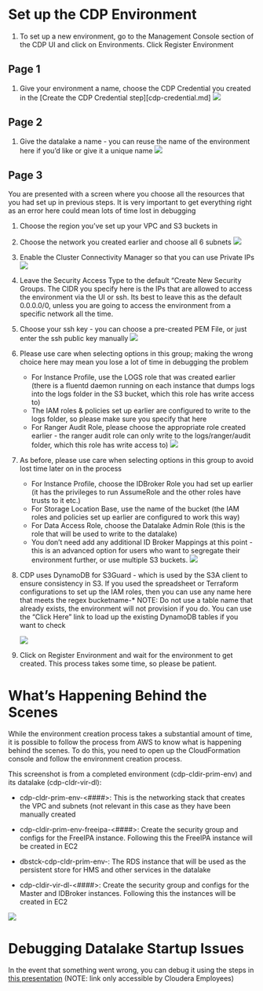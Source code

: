 # Set up the CDP Environment

1. To set up a new environment, go to the Management Console section of the CDP UI and click on Environments.  Click Register Environment

## Page 1
1. Give your environment a name, choose the CDP Credential you created in the [Create the CDP Credential step][cdp-credential.md] ![](screenshots/cdp-env-create-page-1.png)

## Page 2
1. Give the datalake a name - you can reuse the name of the environment here if you’d like or give it a unique name ![](screenshots/cdp-env-create-page-2.png)

## Page 3
You are presented with a screen where you choose all the resources that you had set up in previous steps.  It is very important to get everything right as an error here could mean lots of time lost in debugging

1. Choose the region you’ve set up your VPC and S3 buckets in
2. Choose the network you created earlier and choose all 6 subnets 
![](screenshots/cdp-env-create-page-3-vpc.png)
3. Enable the Cluster Connectivity Manager so that you can use Private IPs
![](screenshots/cdp-env-create-page-3-ccm.png)
4. Leave the Security Access Type to the default “Create New Security Groups.  The CIDR you specify here is the IPs that are allowed to access the environment via the UI or ssh.  Its best to leave this as the default 0.0.0.0/0, unless you are going to access the environment from a specific network all the time.    
5. Choose your ssh key - you can choose a pre-created PEM File, or just enter the ssh public key manually   ![](screenshots/cdp-env-create-page-3-ssh.png)
6. Please use care when selecting options in this group; making the wrong choice here may mean you lose a lot of time in debugging the problem
    * For Instance Profile, use the LOGS role that was created earlier (there is a fluentd daemon running on each instance that dumps logs into the logs folder in the S3 bucket, which this role has write access to)
    * The IAM roles & policies set up earlier are configured to write to the logs folder, so please make sure you specify that here
    * For Ranger Audit Role, please choose the appropriate role created earlier - the ranger audit role can only write to the logs/ranger/audit folder, which this role has write access to)
        ![](screenshots/cdp-env-create-page-3-logs.png)
7. As before, please use care when selecting options in this group to avoid lost time later on in the process
    * For Instance Profile, choose the IDBroker Role you had set up earlier (it has the privileges to run AssumeRole and the other roles have trusts to it etc.)
    * For Storage Location Base, use the name of the bucket (the IAM roles and policies set up earlier are configured to work this way)
    * For Data Access Role, choose the Datalake Admin Role (this is the role that will be used to write to the datalake)
    * You don’t need add any additional ID Broker Mappings at this point - this is an advanced option for users who want to segregate their environment further, or use multiple S3 buckets.
    ![](screenshots/cdp-env-create-page-3-data.png)
    
8. CDP uses DynamoDB for S3Guard - which is used by the S3A client to ensure consistency in S3.  If you used the spreadsheet or Terraform configurations to set up the IAM roles, then you can use any name here that meets the regex bucketname-*
    NOTE: Do not use a table name that already exists, the environment will not provision if you do.  You can use the “Click Here” link to load up the existing DynamoDB tables if you want to check 

    ![](screenshots/cdp-env-create-page-3-s3guard.png)

9. Click on Register Environment and wait for the environment to get created. This process takes some time, so please be patient.


# What’s Happening Behind the Scenes

While the environment creation process takes a substantial amount of time, it is possible to follow the process from AWS to know what is happening behind the scenes.  To do this, you need to open up the CloudFormation console and follow the environment creation process.  

This screenshot is from a completed environment (cdp-cldir-prim-env) and its datalake (cdp-cldr-vir-dl):

* cdp-cldr-prim-env-<####>: This is the networking stack that creates the VPC and subnets (not relevant in this case as they have been manually created

* cdp-cldir-prim-env-freeipa-<####>: Create the security group and configs for the FreeIPA instance.  Following this the FreeIPA instance will be created in EC2

* dbstck-cdp-cldr-prim-env-<uuid>: The RDS instance that will be used as the persistent store for HMS and other services in the datalake 

* cdp-cldir-vir-dl-<####>:  Create the security group and configs for the Master and IDBroker instances.  Following this the instances will be created in EC2

![](screenshots/aws-cloudformation.png)

# Debugging Datalake Startup Issues

In the event that something went wrong, you can debug it using the steps in [this presentation](https://docs.google.com/presentation/d/1bDTY01nGrHrqASVHK0_BeYO2ixXadIbjI8V3-lCwIxI/edit?usp=sharing) (NOTE: link only accessible by Cloudera Employees)

